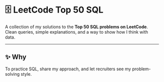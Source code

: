 # 🗄️ LeetCode Top 50 SQL

A collection of my solutions to the **Top 50 SQL problems on LeetCode**.  
Clean queries, simple explanations, and a way to show how I think with data.

---
## ✨ Why
To practice SQL, share my approach, and let recruiters see my problem-solving style.  
